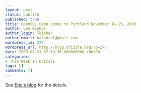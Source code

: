 ```yaml
---
layout: post
status: publish
published: true
title: OpenSQL Camp comes to Portland November 14-15, 2009
author: Lee Bieber
author_login: lbieber
author_email: kalebral@gmail.com
wordpress_id: 277
wordpress_url: http://blog.drizzle.org/?p=277
date: 2009-07-31 07:19:36.000000000 +00:00
categories:
- This Week In Drizzle
tags: []
comments: []
---
```

See <a href="http://www.oddments.org/?p=75">Eric's blog</a> for the details.
